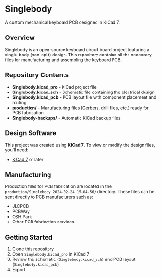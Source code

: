 # Singlebody

A custom mechanical keyboard PCB designed in KiCad 7.

## Overview

Singlebody is an open-source keyboard circuit board project featuring a single-body (non-split) design. This repository contains all the necessary files for manufacturing and assembling the keyboard PCB.

## Repository Contents

- **Singlebody.kicad_pro** - KiCad project file
- **Singlebody.kicad_sch** - Schematic file containing the electrical design
- **Singlebody.kicad_pcb** - PCB layout file with component placement and routing
- **production/** - Manufacturing files (Gerbers, drill files, etc.) ready for PCB fabrication
- **Singlebody-backups/** - Automatic KiCad backup files

## Design Software

This project was created using **KiCad 7**. To view or modify the design files, you'll need:
- [KiCad 7](https://www.kicad.org/download/) or later

## Manufacturing

Production files for PCB fabrication are located in the `production/Singlebody_2024-02-24_15-04-56/` directory. These files can be sent directly to PCB manufacturers such as:
- JLCPCB
- PCBWay
- OSH Park
- Other PCB fabrication services

## Getting Started

1. Clone this repository
2. Open `Singlebody.kicad_pro` in KiCad 7
3. Review the schematic (`Singlebody.kicad_sch`) and PCB layout (`Singlebody.kicad_pcb`)
4. Export
